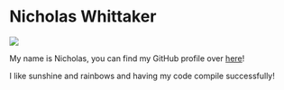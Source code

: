 # Nicholas Whittaker

![](https://nchlswhttkr.com/media/nicholas.png)

My name is Nicholas, you can find my GitHub profile over [here](https://github.com/nchlswhttkr)!

I like sunshine and rainbows and having my code compile successfully!
